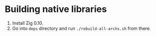 # Building native libraries

1. Install Zig 0.10.
2. Go into `deps` directory and run `./rebuild-all-archs.sh` from there.
